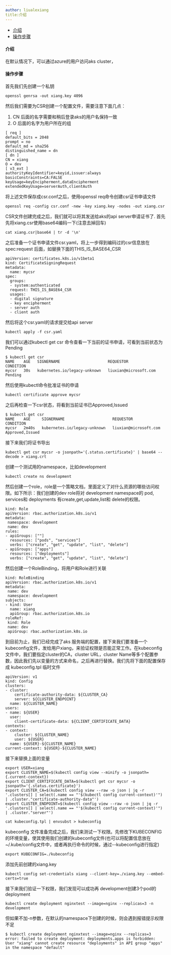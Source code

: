 ```yaml
---
author: liualexiang
title:介绍
---
```

- [介绍](#介绍)
- [操作步骤](#操作步骤)
#### 介绍
在默认情况下，可以通过azure的用户访问aks cluster，


#### 操作步骤
首先我们先创建一个私钥
```
openssl genrsa -out xiang.key 4096
```

然后我们需要为CSR创建一个配置文件，需要注意下面几点：
1. CN 后面的名字需要和稍后登录aks的用户名保持一致
2. O 后面的名字为用户所在的组

```
[ req ]
default_bits = 2048
prompt = no
default_md = sha256
distinguished_name = dn
[ dn ]
CN = xiang
O = dev
[ v3_ext ]
authorityKeyIdentifier=keyid,issuer:always
basicConstraints=CA:FALSE
keyUsage=keyEncipherment,dataEncipherment
extendedKeyUsage=serverAuth,clientAuth
```

将上述文件保存成csr.conf之后，使用openssl req命令创建csr证书申请文件

```
openssl req -config csr.conf -new -key xiang.key -nodes -out xiang.csr
```

CSR文件创建完成之后，我们就可以将其发送给aks的api server申请证书了. 首先先将xiang.csr使用base64编码一下(注意去掉回车)
```
cat xiang.csr|base64 | tr -d '\n'
```

之后准备一个证书申请文件csr.yaml，将上一步得到编码过的csr信息放在spec:request 后面，如替换下面的THIS_IS_BASE64_CSR

```
apiVersion: certificates.k8s.io/v1beta1
kind: CertificateSigningRequest
metadata:
  name: mycsr
spec:
  groups:
  - system:authenticated
  request: THIS_IS_BASE64_CSR
  usages:
  - digital signature
  - key encipherment
  - server auth
  - client auth
```

然后将这个csr.yaml的请求提交给api server
```
kubectl apply -f csr.yaml
```

我们可以通过kubectl get csr 命令查看一下当前的证书申请，可看到当前状态为Pending

```
$ kubectl get csr
NAME    AGE   SIGNERNAME                     REQUESTOR               CONDITION
mycsr   30s   kubernetes.io/legacy-unknown   liuxian@microsoft.com   Pending
```
然后使用kubectl命令批准证书的申请
```
kubectl certificate approve mycsr
```

之后再检查一下csr状态，将看到当前证书已Approved,Issued
```
$ kubectl get csr
NAME    AGE     SIGNERNAME                     REQUESTOR               CONDITION
mycsr   2m40s   kubernetes.io/legacy-unknown   liuxian@microsoft.com   Approved,Issued
```
接下来我们将证书导出
```
kubectl get csr mycsr -o jsonpath='{.status.certificate}' | base64 --decode > xiang.crt
```

创建一个测试用的namespace，比如development
```
kubectl create ns development
```

然后创建一个role，role是一个策略文档，里面定义了对什么资源的哪些访问权限。如下所示：我们创建的dev role将对 development namespace的 pod, services和 deployments 有create,get,update,list和 delete的权限。

```
kind: Role
apiVersion: rbac.authorization.k8s.io/v1
metadata:
 namespace: development
 name: dev
rules:
- apiGroups: [""]
  resources: ["pods", "services"]
  verbs: ["create", "get", "update", "list", "delete"]
- apiGroups: ["apps"]
  resources: ["deployments"]
  verbs: ["create", "get", "update", "list", "delete"]
```

然后创建一个RoleBinding，将用户和Role进行关联

```
kind: RoleBinding
apiVersion: rbac.authorization.k8s.io/v1
metadata:
 name: dev
 namespace: development
subjects:
- kind: User
  name: xiang
  apiGroup: rbac.authorization.k8s.io
roleRef:
 kind: Role
 name: dev
 apiGroup: rbac.authorization.k8s.io
```

到目前为止，我们已经完成了aks 服务端的配置，接下来我们要准备一个kubeconfig文件，发给用户xiang，来验证权限是否能正常工作。在kubeconfig文件中，我们要指定cluster的CA，cluster URL，cluster Name等多个配置参数，因此我们先以变量的方式来命名，之后再进行替换。我们先将下面的配置保存成 kubeconfig.tpl 临时文件

```
apiVersion: v1
kind: Config
clusters:
- cluster:
    certificate-authority-data: ${CLUSTER_CA}
    server: ${CLUSTER_ENDPOINT}
  name: ${CLUSTER_NAME}
users:
- name: ${USER}
  user:
    client-certificate-data: ${CLIENT_CERTIFICATE_DATA}
contexts:
- context:
    cluster: ${CLUSTER_NAME}
    user: ${USER}
  name: ${USER}-${CLUSTER_NAME}
current-context: ${USER}-${CLUSTER_NAME}
```

接下来替换上面的变量
```
export USER=xiang
export CLUSTER_NAME=$(kubectl config view --minify -o jsonpath={.current-context})
export CLIENT_CERTIFICATE_DATA=$(kubectl get csr mycsr -o jsonpath='{.status.certificate}')
export CLUSTER_CA=$(kubectl config view --raw -o json | jq -r '.clusters[] | select(.name == "'$(kubectl config current-context)'") | .cluster."certificate-authority-data"')
export CLUSTER_ENDPOINT=$(kubectl config view --raw -o json | jq -r '.clusters[] | select(.name == "'$(kubectl config current-context)'") | .cluster."server"')

cat kubeconfig.tpl | envsubst > kubeconfig

```

kubeconfig 文件准备完成之后，我们来测试一下权限。先修改下KUBECONFIG的环境变量，使其使用我们创建的kubeconfig文件(也可以将配置信息放在 ~/.kube/config文件中，或者再执行命令的时候，通过--kubeconfig进行指定)
```
export KUBECONFIG=./kubeconfig
```
添加先前创建的xiang.key
```
kubectl config set-credentials xiang --client-key=./xiang.key --embed-certs=true
```

接下来我们验证一下权限，我们发现可以成功再 development创建3个pod的deployment
```
kubectl create deployment nginxtest --image=nginx --replicas=3 -n development
```
但如果不加-n参数，在默认的namespace下创建的时候，则会遇到报错提示权限不足

```
$ kubectl create deployment nginxtest --image=nginx --replicas=3
error: failed to create deployment: deployments.apps is forbidden: User "xiang" cannot create resource "deployments" in API group "apps" in the namespace "default"
```